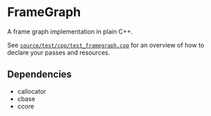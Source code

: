 # FrameGraph

A frame graph implementation in plain C++. 

See [`source/test/cpp/test_framegraph.cpp`](source/test/cpp/test_framegraph.cpp) for an overview of how to declare your passes and resources.

## Dependencies

- callocator
- cbase
- ccore

